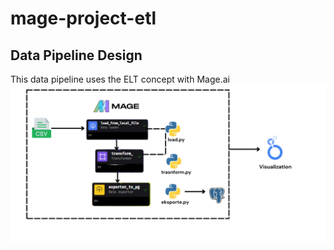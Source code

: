 # mage-project-etl

## Data Pipeline Design
This data pipeline uses the ELT concept with Mage.ai
![data_pipeline](assets/designs_pipeline.png)


